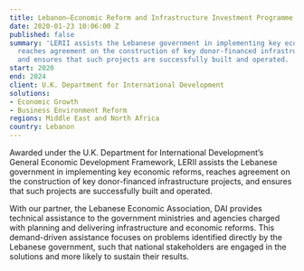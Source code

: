 ```yaml
---
title: Lebanon—Economic Reform and Infrastructure Investment Programme (LERII)
date: 2020-01-23 10:06:00 Z
published: false
summary: 'LERII assists the Lebanese government in implementing key economic reforms,
  reaches agreement on the construction of key donor-financed infrastructure projects,
  and ensures that such projects are successfully built and operated. '
start: 2020
end: 2024
client: U.K. Department for International Development
solutions:
- Economic Growth
- Business Environment Reform
regions: Middle East and North Africa
country: Lebanon
---
```


Awarded under the U.K. Department for International Development’s General Economic Development Framework, LERII assists the Lebanese government in implementing key economic reforms, reaches agreement on the construction of key donor-financed infrastructure projects, and ensures that such projects are successfully built and operated. 

With our partner, the Lebanese Economic Association, DAI provides technical assistance to the government ministries and agencies charged with planning and delivering infrastructure and economic reforms. This demand-driven assistance focuses on problems identified directly by the Lebanese government, such that national stakeholders are engaged in the solutions and more likely to sustain their results.